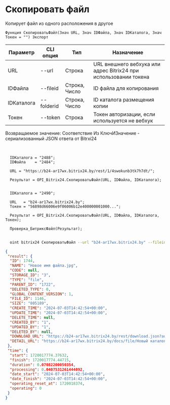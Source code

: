 ﻿---
sidebar_position: 24
---

# Скопировать файл
 Копирует файл из одного расположения в другое



`Функция СкопироватьФайл(Знач URL, Знач IDФайла, Знач IDКаталога, Знач Токен = "") Экспорт`

  | Параметр | CLI опция | Тип | Назначение |
  |-|-|-|-|
  | URL | --url | Строка | URL внешнего вебхука или адрес Bitrix24 при использовании токена |
  | IDФайла | --fileid | Строка, Число | ID файла для копирования |
  | IDКаталога | --folderid | Строка, Число | ID каталога размещения копии |
  | Токен | --token | Строка | Токен авторизации, если используется не вебхук |

  
  Возвращаемое значение:   Соответствие Из КлючИЗначение - сериализованный JSON ответа от Bitrxi24

<br/>




```bsl title="Пример кода"
  IDКаталога = "2488";
  IDФайла    = "2484";
  
  URL = "https://b24-ar17wx.bitrix24.by/rest/1/4swokunb3tk7h7dt/";
  
  Результат = OPI_Bitrix24.СкопироватьФайл(URL, IDФайла, IDКаталога);
  
  
  IDКаталога = "2490";
  
  URL   = "b24-ar17wx.bitrix24.by";
  Токен = "56898d66006e9f06006b12e400000001000...";
  
  Результат = OPI_Bitrix24.СкопироватьФайл(URL, IDФайла, IDКаталога, Токен);
  
  Проверка_БитриксФайл(Результат);
```
	


```sh title="Пример команды CLI"
    
  oint bitrix24 СкопироватьФайл --url "b24-ar17wx.bitrix24.by" --fileid "2484" --folderid "2490" --token "56898d66006e9f06006b12e400000001000..."

```

```json title="Результат"
{
 "result": {
  "ID": 1744,
  "NAME": "Новое имя файла.jpg",
  "CODE": null,
  "STORAGE_ID": "3",
  "TYPE": "file",
  "PARENT_ID": "1722",
  "DELETED_TYPE": 0,
  "GLOBAL_CONTENT_VERSION": 1,
  "FILE_ID": 1146,
  "SIZE": "805189",
  "CREATE_TIME": "2024-07-03T14:42:54+00:00",
  "UPDATE_TIME": "2024-07-03T14:42:54+00:00",
  "DELETE_TIME": null,
  "CREATED_BY": "1",
  "UPDATED_BY": "1",
  "DELETED_BY": null,
  "DOWNLOAD_URL": "https://b24-ar17wx.bitrix24.by/rest/download.json?auth=fe708566006e9f06006b12e4000000010000076fcba303ea853529aed2cefade1444b3&token=disk%7CaWQ9MTc0NCZfPWphdFBTRXpUdHI2anZKbDNxMDBwVTdRRVZ4aDdGVTMy%7CImRvd25sb2FkfGRpc2t8YVdROU1UYzBOQ1pmUFdwaGRGQlRSWHBVZEhJMmFuWktiRE54TURCd1ZUZFJSVlo0YURkR1ZUTXl8ZmU3MDg1NjYwMDZlOWYwNjAwNmIxMmU0MDAwMDAwMDEwMDAwMDc2ZmNiYTMwM2VhODUzNTI5YWVkMmNlZmFkZTE0NDRiMyI%3D.uOKd1v3hEnu7vsep0NhRk3RzXtyT21DBrrwPl3DxLG8%3D",
  "DETAIL_URL": "https://b24-ar17wx.bitrix24.by/docs/file/Новый каталог/Новое имя файла.jpg"
 },
 "time": {
  "start": 1720017774.37632,
  "finish": 1720017774.44715,
  "duration": 0.07082200050354,
  "processing": 0.0407531261444092,
  "date_start": "2024-07-03T14:42:54+00:00",
  "date_finish": "2024-07-03T14:42:54+00:00",
  "operating_reset_at": 1720018374,
  "operating": 0
 }
}
```
